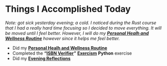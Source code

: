 # Things I Accomplished Today

_Note: got sick yesterday evening; a cold. I noticed during the Rust course that I had a really hard time focusing so I decided to move everything. It will be moved until I feel better. However, I will do my **[Personal Healh and Wellness Routine](../../routines/2024/personal-health-and-wellness-routine-2024-week-6.md)** however since it helps me feel better._

- Did my **[Personal Healh and Wellness Routine](../../routines/2024/personal-health-and-wellness-routine-2024-week-6.md)**
- Completed the **“[ISBN Verifier](https://exercism.org/tracks/python/exercises/isbn-verifier)”** **[Exercism](https://exercism.org)** **Python** exercise
- Did my **[Evening Reflections](../../routines/evening-reflections.md)**
